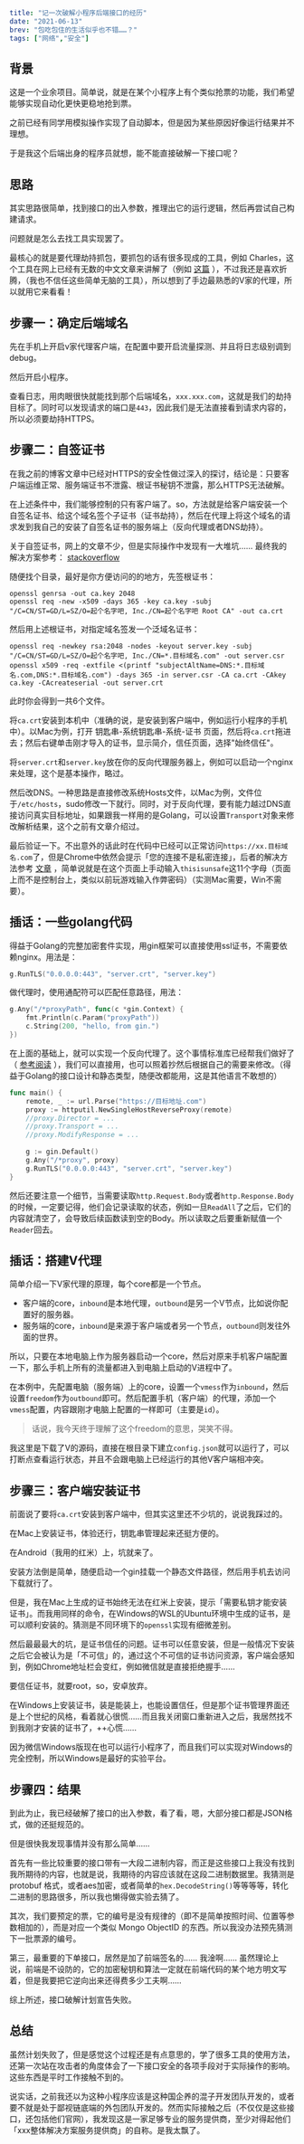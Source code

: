 ```yaml lw-blog-meta
title: "记一次破解小程序后端接口的经历"
date: "2021-06-13"
brev: "包吃包住的生活似乎也不错……？"
tags: ["网络","安全"]
```

## 背景

这是一个业余项目。简单说，就是在某个小程序上有个类似抢票的功能，我们希望能够实现自动化更快更稳地抢到票。

之前已经有同学用模拟操作实现了自动脚本，但是因为某些原因好像运行结果并不理想。

于是我这个后端出身的程序员就想，能不能直接破解一下接口呢？

## 思路

其实思路很简单，找到接口的出入参数，推理出它的运行逻辑，然后再尝试自己构建请求。

问题就是怎么去找工具实现罢了。

最核心的就是要代理劫持抓包，要抓包的话有很多现成的工具，例如 Charles，这个工具在网上已经有无数的中文文章来讲解了（例如 [这篇](https://juejin.cn/post/6874903020677791758) ），不过我还是喜欢折腾，（我也不信任这些简单无脑的工具），所以想到了手边最熟悉的V家的代理，所以就用它来看看！

## 步骤一：确定后端域名

先在手机上开启v家代理客户端，在配置中要开启流量探测、并且将日志级别调到debug。

然后开启小程序。

查看日志，用肉眼很快就能找到那个后端域名，`xxx.xxx.com`，这就是我们的劫持目标了。同时可以发现请求的端口是`443`，因此我们是无法直接看到请求内容的，所以必须要劫持HTTPS。

## 步骤二：自签证书

在我之前的博客文章中已经对HTTPS的安全性做过深入的探讨，结论是：只要客户端运维正常、服务端证书不泄露、根证书秘钥不泄露，那么HTTPS无法破解。

在上述条件中，我们能够控制的只有客户端了。so，方法就是给客户端安装一个自签名证书、给这个域名签个子证书（证书劫持），然后在代理上将这个域名的请求发到我自己的安装了自签名证书的服务端上（反向代理或者DNS劫持）。

关于自签证书，网上的文章不少，但是实际操作中发现有一大堆坑…… 最终我的解决方案参考： [stackoverflow](https://stackoverflow.com/a/66980106/12159549) 

随便找个目录，最好是你方便访问的的地方，先签根证书：

```shell
openssl genrsa -out ca.key 2048
openssl req -new -x509 -days 365 -key ca.key -subj "/C=CN/ST=GD/L=SZ/O=起个名字吧, Inc./CN=起个名字吧 Root CA" -out ca.crt
```

然后用上述根证书，对指定域名签发一个泛域名证书：

```shell
openssl req -newkey rsa:2048 -nodes -keyout server.key -subj "/C=CN/ST=GD/L=SZ/O=起个名字吧, Inc./CN=*.目标域名.com" -out server.csr
openssl x509 -req -extfile <(printf "subjectAltName=DNS:*.目标域名.com,DNS:*.目标域名.com") -days 365 -in server.csr -CA ca.crt -CAkey ca.key -CAcreateserial -out server.crt
```

此时你会得到一共6个文件。

将`ca.crt`安装到本机中（准确的说，是安装到客户端中，例如运行小程序的手机中）。以Mac为例，打开 钥匙串-系统钥匙串-系统-证书 页面，然后将`ca.crt`拖进去；然后右键单击刚才导入的证书，显示简介，信任页面，选择"始终信任"。

将`server.crt`和`server.key`放在你的反向代理服务器上，例如可以启动一个nginx来处理，这个是基本操作，略过。

然后改DNS。一种思路是直接修改系统Hosts文件，以Mac为例，文件位于`/etc/hosts`，sudo修改一下就行。同时，对于反向代理，要有能力越过DNS直接访问真实目标地址，如果跟我一样用的是Golang，可以设置`Transport`对象来修改解析结果，这个之前有文章介绍过。

最后验证一下。不出意外的话此时在代码中已经可以正常访问`https://xx.目标域名.com`了，但是Chrome中依然会提示「您的连接不是私密连接」，后者的解决方法参考 [文章](https://aibofan.com/jie-jue-chrome-liu-lan-qi-zi-qian-ming-zheng-shu-zai-chrome/) ，简单说就是在这个页面上手动输入`thisisunsafe`这11个字母（页面上而不是控制台上，类似以前玩游戏输入作弊密码）（实测Mac需要，Win不需要）。

## 插话：一些golang代码

得益于Golang的完整加密套件实现，用gin框架可以直接使用ssl证书，不需要依赖nginx。用法是：

```go
g.RunTLS("0.0.0.0:443", "server.crt", "server.key")
```

做代理时，使用通配符可以匹配任意路径，用法：

```go
g.Any("/*proxyPath", func(c *gin.Context) {
    fmt.Println(c.Param("proxyPath"))
    c.String(200, "hello, from gin.")
})
```

在上面的基础上，就可以实现一个反向代理了。这个事情标准库已经帮我们做好了（ [参考阅读](https://le-gall.bzh/post/go/a-reverse-proxy-in-go-using-gin/) ），我们可以直接用，也可以照着抄然后根据自己的需要来修改。（得益于Golang的接口设计和静态类型，随便改都能用，这是其他语言不敢想的）

```go
func main() {
    remote, _ := url.Parse("https://目标地址.com")
	proxy := httputil.NewSingleHostReverseProxy(remote)
    //proxy.Director = ...
    //proxy.Transport = ...
    //proxy.ModifyResponse = ...
	
	g := gin.Default()
	g.Any("/*proxy", proxy)
    g.RunTLS("0.0.0.0:443", "server.crt", "server.key")
}
```

然后还要注意一个细节，当需要读取`http.Request.Body`或者`http.Response.Body`的时候，一定要记得，他们会记录读取的状态，例如一旦`ReadAll`了之后，它们的内容就清空了，会导致后续函数读到空的Body。所以读取之后要重新赋值一个`Reader`回去。

## 插话：搭建V代理

简单介绍一下V家代理的原理，每个core都是一个节点。

- 客户端的core，`inbound`是本地代理，`outbound`是另一个V节点，比如说你配置好的服务器。
- 服务端的core，`inbound`是来源于客户端或者另一个节点，`outbound`则发往外面的世界。

所以，只要在本地电脑上作为服务器启动一个core，然后对原来手机客户端配置一下，那么手机上所有的流量都进入到电脑上启动的V进程中了。

在本例中，先配置电脑（服务端）上的core，设置一个`vmess`作为`inbound`，然后设置`freedom`作为`outbound`即可。然后配置手机（客户端）的代理，添加一个`vmess`配置，内容跟刚才电脑上配置的一样即可（主要是`id`）。

> 话说，我今天终于理解了这个freedom的意思，哭笑不得。

我这里是下载了V的源码，直接在根目录下建立`config.json`就可以运行了，可以打断点查看运行状态，并且不会跟电脑上已经运行的其他V客户端相冲突。

## 步骤三：客户端安装证书

前面说了要将`ca.crt`安装到客户端中，但其实这里还不少坑的，说说我踩过的。

在Mac上安装证书，体验还行，钥匙串管理起来还挺方便的。

在Android（我用的红米）上，坑就来了。

安装方法倒是简单，随便启动一个gin挂载一个静态文件路径，然后用手机去访问下载就行了。

但是，我在Mac上生成的证书始终无法在红米上安装，提示「需要私钥才能安装证书」。而我用同样的命令，在Windows的WSL的Ubuntu环境中生成的证书，是可以顺利安装的。猜测是不同环境下的`openssl`实现有细微差别。

然后最最最大的坑，是证书信任的问题。证书可以任意安装，但是一般情况下安装之后它会被认为是「不可信」的，通过这个不可信的证书访问资源，客户端会感知到，例如Chrome地址栏会变红，例如微信就是直接拒绝握手……

要信任证书，就要root，so，安卓放弃。

在Windows上安装证书，装是能装上，也能设置信任，但是那个证书管理界面还是上个世纪的风格，看着就心很慌……而且我关闭窗口重新进入之后，我居然找不到我刚才安装的证书了，++心慌……

因为微信Windows版现在也可以运行小程序了，而且我们可以实现对Windows的完全控制，所以Windows是最好的实验平台。

## 步骤四：结果

到此为止，我已经破解了接口的出入参数，看了看，嗯，大部分接口都是JSON格式，做的还挺规范的。

但是很快我发现事情并没有那么简单……

首先有一些比较重要的接口带有一大段二进制内容，而正是这些接口上我没有找到我所期待的内容，也就是说，我期待的内容应该就在这段二进制数据里。我猜测是 protobuf 格式，或者aes加密，或者简单的`hex.DecodeString()`等等等等，转化二进制的思路很多，所以我也懒得做实验去猜了。

其次，我们要预定的票，它的编号是没有规律的（即不是简单按照时间、位置等参数相加的），而是对应一个类似 Mongo ObjectID 的东西。所以我没办法预先猜测下一批票源的编号。

第三，最重要的下单接口，居然是加了前端签名的…… 我淦啊…… 虽然理论上说，前端是不设防的，它的加密秘钥和算法一定就在前端代码的某个地方明文写着，但是我要把它逆向出来还得费多少工夫啊……

综上所述，接口破解计划宣告失败。

## 总结

虽然计划失败了，但是感觉这个过程还是有点意思的，学了很多工具的使用方法，还第一次站在攻击者的角度体会了一下接口安全的各项手段对于实际操作的影响。这些东西是平时工作接触不到的。

说实话，之前我还以为这种小程序应该是这种国企养的混子开发团队开发的，或者要不就是处于鄙视链底端的外包团队开发的。然而实际接触之后（不仅仅是这些接口，还包括他们官网），我发现这是一家足够专业的服务提供商，至少对得起他们「xxx整体解决方案服务提供商」的自称。是我太飘了。
